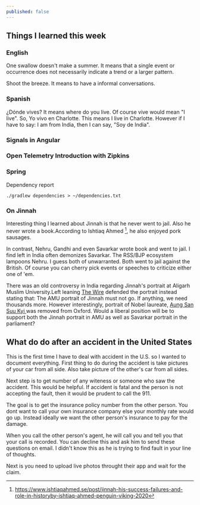 ```yaml
---
published: false
---
```

## Things I learned this week

### English

One swallow doesn't make a summer. It means that a single event or occurrence does not necessarily indicate a trend or a larger pattern. 

Shoot the breeze. It means to have a informal conversations. 

### Spanish

¿Dónde vives? It means where do you live. Of course vive would mean "I live". So, Yo vivo en Charlotte. This means I live in Charlotte. However if I have to say: I am from India, then I can say, "Soy de India". 

### Signals in Angular

### Open Telemetry Introduction with Zipkins

### Spring

Dependency report

```
./gradlew dependencies > ~/dependencies.txt
```












### On Jinnah

Interesting thing I learned about Jinnah is that he never went to jail. Also he never wrote a book.According to Ishtiaq Ahmed [^ham], he also enjoyed pork sausages. 

In contrast, Nehru, Gandhi and even Savarkar wrote book and went to jail. I find left in India often demonizes Savarkar. The RSS/BJP ecosystem lampoons Nehru. I guess both of unwarranted. Both went to jail against the British. Of course you can cherry pick events or speeches to criticize either one of 'em.


There was an old controversy in India regarding Jinnah's portrait at Aligarh Muslim University.Left leaning [The Wire](https://thewire.in/history/aligarh-muslim-university-jinnah-portrait) defended the portrait instead stating that: The AMU portrait of Jinnah must not go. If anything, we need thousands more. However interestingly, portrait of Nobel laureate, [Aung San Suu Kyi ](https://www.theguardian.com/world/2017/sep/29/oxford-college-removes-painting-of-aung-san-suu-kyi-from-display) was removed from Oxford. Would a liberal position will be to support both the Jinnah portrait in AMU as well as Savarkar portrait in the parliament?



[^ham]: https://www.ishtiaqahmed.se/post/jinnah-his-success-failures-and-role-in-historyby-ishtiaq-ahmed-penguin-viking-2020

## What do do after an accident in the United States

This is the first time I have to deal with accident in the U.S. so I wanted to document everything. First thing to do during the accident is take pictures of your car from all side. Also take picture of the other's car from all sides. 

Next step is to get number of any witeness or someone who saw the accident. This would be helpful. If accident is fatal and the person is not accepting the fault, then it would be prudent to call the 911. 

The goal is to get the insurance policy number from the other person. You dont want to call your own insurance company else your monthly rate would go up. Instead ideally we want the other person's insurance to pay for the damage. 

When you call the other person's agent, he will call you and tell you that your call is recorded. You can decline this and ask him to send these questions on email. I didn't know this as he is trying to find fault in your line of thoughts.

Next is you need to upload live photos throught their app and wait for the claim.
